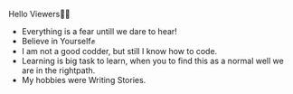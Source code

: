 Hello Viewers👋👋
- Everything is a fear untill we dare to hear!
- Believe in Yourself✊
- I am not a good codder, but still I know how to code.
- Learning is big task to learn, when you to find this as a normal well we are in the rightpath.
- My hobbies were Writing Stories.


<!---
Deepika-Namburi/Deepika-Namburi is a ✨ special ✨ repository because its `README.md` (this file) appears on your GitHub profile.
You can click the Preview link to take a look at your changes.
--->

